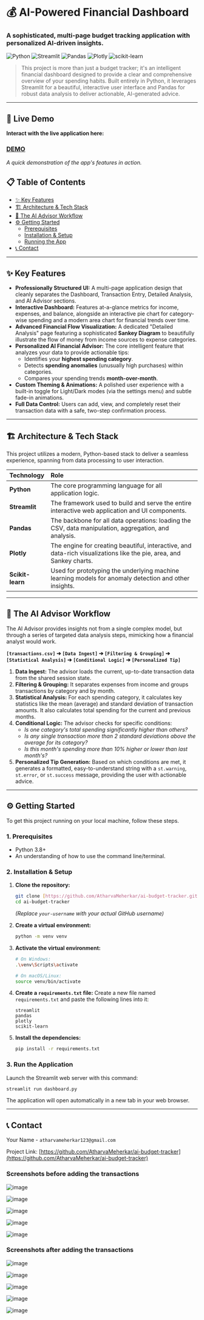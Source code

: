 # 💰 AI-Powered Financial Dashboard

### A sophisticated, multi-page budget tracking application with personalized AI-driven insights.

![Python](https://img.shields.io/badge/Python-3.9+-3776AB?style=for-the-badge&logo=python&logoColor=white)
![Streamlit](https://img.shields.io/badge/Streamlit-1.x-FF4B4B?style=for-the-badge&logo=streamlit&logoColor=white)
![Pandas](https://img.shields.io/badge/Pandas-2.x-150458?style=for-the-badge&logo=pandas&logoColor=white)
![Plotly](https://img.shields.io/badge/Plotly-5.x-3F4F75?style=for-the-badge&logo=plotly&logoColor=white)
![scikit-learn](https://img.shields.io/badge/scikit--learn-1.x-F89939?style=for-the-badge&logo=scikit-learn&logoColor=white)

</div>

> This project is more than just a budget tracker; it's an intelligent financial dashboard designed to provide a clear and comprehensive overview of your spending habits. Built entirely in Python, it leverages Streamlit for a beautiful, interactive user interface and Pandas for robust data analysis to deliver actionable, AI-generated advice.

---

## 🚀 Live Demo

**Interact with the live application here:**

### **[DEMO](https://ai-budget-tracker.streamlit.app/)**
  
*A quick demonstration of the app's features in action.*

## 📋 Table of Contents
- [✨ Key Features](#-key-features)
- [🏗️ Architecture & Tech Stack](#️-architecture--tech-stack)
- [🔧 The AI Advisor Workflow](#-the-ai-advisor-workflow)
- [⚙️ Getting Started](#️-getting-started)
  - [Prerequisites](#1-prerequisites)
  - [Installation & Setup](#2-installation--setup)
  - [Running the App](#3-run-the-application)
- [📞 Contact](#-contact)

---

## ✨ Key Features

-   **Professionally Structured UI:** A multi-page application design that cleanly separates the Dashboard, Transaction Entry, Detailed Analysis, and AI Advisor sections.
-   **Interactive Dashboard:** Features at-a-glance metrics for income, expenses, and balance, alongside an interactive pie chart for category-wise spending and a modern area chart for financial trends over time.
-   **Advanced Financial Flow Visualization:** A dedicated "Detailed Analysis" page featuring a sophisticated **Sankey Diagram** to beautifully illustrate the flow of money from income sources to expense categories.
-   **Personalized AI Financial Advisor:** The core intelligent feature that analyzes your data to provide actionable tips:
    -   Identifies your **highest spending category**.
    -   Detects **spending anomalies** (unusually high purchases) within categories.
    -   Compares your spending trends **month-over-month**.
-   **Custom Theming & Animations:** A polished user experience with a built-in toggle for Light/Dark modes (via the settings menu) and subtle fade-in animations.
-   **Full Data Control:** Users can add, view, and completely reset their transaction data with a safe, two-step confirmation process.

---

## 🏗️ Architecture & Tech Stack

This project utilizes a modern, Python-based stack to deliver a seamless experience, spanning from data processing to user interaction.

| Technology | Role |
| :--- | :--- |
| **Python** | The core programming language for all application logic. |
| **Streamlit** | The framework used to build and serve the entire interactive web application and UI components. |
| **Pandas** | The backbone for all data operations: loading the CSV, data manipulation, aggregation, and analysis. |
| **Plotly** | The engine for creating beautiful, interactive, and data-rich visualizations like the pie, area, and Sankey charts. |
| **Scikit-learn** | Used for prototyping the underlying machine learning models for anomaly detection and other insights. |

---

## 🔧 The AI Advisor Workflow

The AI Advisor provides insights not from a single complex model, but through a series of targeted data analysis steps, mimicking how a financial analyst would work.

**`[transactions.csv]` ➔ `[Data Ingest]` ➔ `[Filtering & Grouping]` ➔ `[Statistical Analysis]` ➔ `[Conditional Logic]` ➔ `[Personalized Tip]`**

1.  **Data Ingest:** The advisor loads the current, up-to-date transaction data from the shared session state.
2.  **Filtering & Grouping:** It separates expenses from income and groups transactions by category and by month.
3.  **Statistical Analysis:** For each spending category, it calculates key statistics like the mean (average) and standard deviation of transaction amounts. It also calculates total spending for the current and previous months.
4.  **Conditional Logic:** The advisor checks for specific conditions:
    -   *Is one category's total spending significantly higher than others?*
    -   *Is any single transaction more than 2 standard deviations above the average for its category?*
    -   *Is this month's spending more than 10% higher or lower than last month's?*
5.  **Personalized Tip Generation:** Based on which conditions are met, it generates a formatted, easy-to-understand string with a `st.warning`, `st.error`, or `st.success` message, providing the user with actionable advice.

---

## ⚙️ Getting Started

To get this project running on your local machine, follow these steps.

### **1. Prerequisites**
-   Python 3.8+
-   An understanding of how to use the command line/terminal.

### **2. Installation & Setup**

1.  **Clone the repository:**
    ```bash
    git clone [https://github.com/AtharvaMeherkar/ai-budget-tracker.git](https://github.com/AtharvaMeherkar/ai-budget-tracker.git)
    cd ai-budget-tracker
    ```
    *(Replace `your-username` with your actual GitHub username)*

2.  **Create a virtual environment:**
    ```bash
    python -m venv venv
    ```

3.  **Activate the virtual environment:**
    ```bash
    # On Windows:
    .\venv\Scripts\activate
    
    # On macOS/Linux:
    source venv/bin/activate
    ```

4.  **Create a `requirements.txt` file:**
    Create a new file named `requirements.txt` and paste the following lines into it:
    ```text
    streamlit
    pandas
    plotly
    scikit-learn
    ```

5.  **Install the dependencies:**
    ```bash
    pip install -r requirements.txt
    ```

### **3. Run the Application**

Launch the Streamlit web server with this command:
```bash
streamlit run dashboard.py
```
The application will open automatically in a new tab in your web browser.

---

## 📞 Contact

Your Name - `atharvameherkar123@gmail.com`

Project Link: [https://github.com/AtharvaMeherkar/ai-budget-tracker](https://github.com/AtharvaMeherkar/ai-budget-tracker)


### Screenshots before adding the transactions

![image](https://github.com/user-attachments/assets/9d270821-3374-4965-b3ce-a7b542062a9d)

![image](https://github.com/user-attachments/assets/b2116c3b-3864-421b-b360-d3e4e3f71465)

![image](https://github.com/user-attachments/assets/2b1a4def-2e1e-4e55-9fa3-e1907dc0dab3)

![image](https://github.com/user-attachments/assets/cef1aad5-0167-4676-a5ef-b02a9550d0bc)

![image](https://github.com/user-attachments/assets/8af9cec2-1186-494d-899b-ee3e95f52549)



### Screenshots after adding the transactions

![image](https://github.com/user-attachments/assets/48435752-726b-4e5c-a654-130b4a9d0319)

![image](https://github.com/user-attachments/assets/606a3645-f3d8-4d9c-ad33-7c58a9288392)

![image](https://github.com/user-attachments/assets/1a484976-3f31-4dec-acd9-cef5a8459fac)

![image](https://github.com/user-attachments/assets/4d8a6960-19a0-4277-936a-8da67a705510)

![image](https://github.com/user-attachments/assets/ac2d1992-a95b-4aa5-922a-ba027ae06a22)
